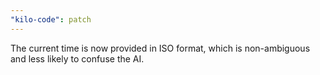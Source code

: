 ```yaml
---
"kilo-code": patch
---
```


The current time is now provided in ISO format, which is non-ambiguous and less likely to confuse the AI.
